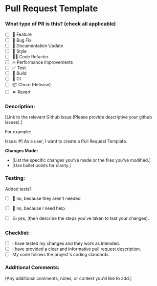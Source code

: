 
# Pull Request Template

### What type of PR is this? (check all applicable)

- [ ] 🍕 Feature
- [ ] 🐛 Bug Fix
- [ ] 📝 Documentation Update
- [ ] 🎨 Style
- [ ] 🧑‍💻 Code Refactor
- [ ] 🔥 Performance Improvements
- [ ] ✅ Test
- [ ] 🤖 Build
- [ ] 🔁 CI
- [ ] 📦 Chore (Release)
- [ ] ⏩ Revert

### Description:

[Link to the relevant Github issue (Please provide descriptive your github issues).]

For example:

Issue: #1 As a user, I want to create a Pull Request Template.

**Changes Made:**

- [List the specific changes you've made or the files you've modified.]
- [Use bullet points for clarity.]

### Testing:

Added tests?

- [ ] 🙅 no, because they aren't needed
- [ ] 🙋 no, because I need help
- [ ] 👍 yes, (then describe the steps you've taken to test your changes).



### Checklist:

- [ ] I have tested my changes and they work as intended.
- [ ] I have provided a clear and informative pull request description.
- [ ] My code follows the project's coding standards.

### Additional Comments:

[Any additional comments, notes, or context you'd like to add.]

